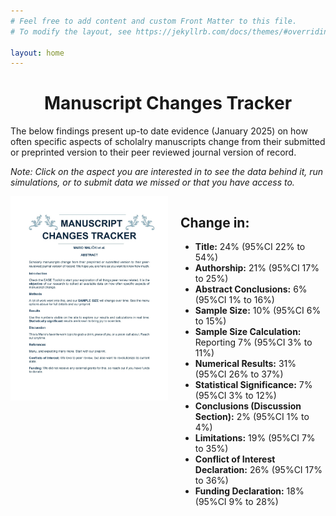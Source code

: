 ```yaml
---
# Feel free to add content and custom Front Matter to this file.
# To modify the layout, see https://jekyllrb.com/docs/themes/#overriding-theme-defaults

layout: home
---
```

<style>
  .center-text {
    text-align: center;
  }
  .container {
    display: flex;
    align-items: flex-start;
  }
  .container img {
    margin-right: 20px;
  }
  .scalable-image {
    width: 50%;
  }
</style>

<h1 class="center-text">Manuscript Changes Tracker</h1>

The below findings present up-to date evidence (January 2025) on how often specific aspects of scholalry manuscripts change from their submitted or preprinted version to their peer reviewed journal version of record.

_Note: Click on the aspect you are interested in to see the data behind it, run simulations, or to submit data we missed or that you have access to._

<div class="container">
  <img src="/images/MCTracker.jpg" alt="Description" class="scalable-image">
  <div>
    <h2>Change in:</h2>
    <p>
      <ul>
        <li><strong>Title:</strong> 24% (95%CI 22% to 54%)</li>
        <li><strong>Authorship:</strong> 21% (95%CI 17% to 25%)</li>
        <li><strong>Abstract Conclusions:</strong> 6% (95%CI 1% to 16%)</li>
        <li><strong>Sample Size:</strong> 10% (95%CI 6% to 15%)</li>
        <li><strong>Sample Size Calculation:</strong> Reporting 7% (95%CI 3% to 11%)</li>
        <li><strong>Numerical Results:</strong> 31% (95%CI 26% to 37%)</li>
        <li><strong>Statistical Significance:</strong> 7% (95%CI 3% to 12%)</li>
        <li><strong>Conclusions (Discussion Section):</strong> 2% (95%CI 1% to 4%)</li>
        <li><strong>Limitations:</strong> 19% (95%CI 7% to 35%)</li>
        <li><strong>Conflict of Interest Declaration:</strong> 26% (95%CI 17% to 36%)</li>
        <li><strong>Funding Declaration:</strong> 18% (95%CI 9% to 28%)</li>
      </ul>
    </p>
  </div>
</div>
